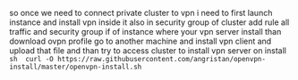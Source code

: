 so once we need to connect private cluster to vpn i need to first launch instance and install vpn inside it also in security group of cluster add rule all traffic and security group if of instance where your vpn server install than download ovpn profile go to another machine and install vpn client and upload that file and than try to access cluster
to install vpn server on install 
``sh 
curl -O https://raw.githubusercontent.com/angristan/openvpn-install/master/openvpn-install.sh
``
